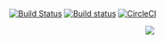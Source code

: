 [![Build Status](https://travis-ci.org/Kristinita/Erics-Red-Room.svg?branch=master)](https://travis-ci.org/Kristinita/Erics-Red-Room) [![Build status](https://ci.appveyor.com/api/projects/status/9wuiwpl7fym2cl6q?svg=true)](https://ci.appveyor.com/project/Kristinita/erics-red-room) [![CircleCI](https://circleci.com/gh/Kristinita/Erics-Red-Room.svg?style=svg)](https://circleci.com/gh/Kristinita/Erics-Red-Room)

<p align="center"><img src="https://upload.wikimedia.org/wikipedia/commons/thumb/2/25/Open_Access_logo_PLoS_white.svg/640px-Open_Access_logo_PLoS_white.svg.png"></p>